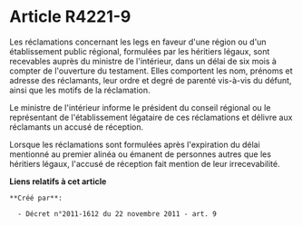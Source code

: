 # Article R4221-9

Les réclamations concernant les legs en faveur d'une région ou d'un établissement public régional, formulées par les
héritiers légaux, sont recevables auprès du ministre de l'intérieur, dans un délai de six mois à compter de l'ouverture du
testament. Elles comportent les nom, prénoms et adresse des réclamants, leur ordre et degré de parenté vis-à-vis du défunt,
ainsi que les motifs de la réclamation. 

Le ministre de l'intérieur informe le président du conseil régional ou le représentant de l'établissement légataire de ces
réclamations et délivre aux réclamants un accusé de réception. 

Lorsque les réclamations sont formulées après l'expiration du délai mentionné au premier alinéa ou émanent de personnes
autres que les héritiers légaux, l'accusé de réception fait mention de leur irrecevabilité.

**Liens relatifs à cet article**

	**Créé par**:

	  - Décret n°2011-1612 du 22 novembre 2011 - art. 9
